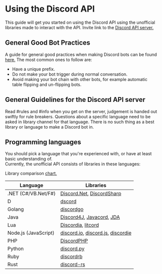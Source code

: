 # Using the Discord API
This guide will get you started on using the Discord API using the unofficial libraries made to interact with the API.
Invite link to the [Discord API server.](https://discord.gg/0SBTUU1wZTWGzUuI)

## General Good Bot Practices
A guide for general good practices when making Discord bots can be found [here.](https://github.com/meew0/discord-bot-best-practices)
The most common ones to follow are:
* Have a unique prefix.
* Do not make your bot trigger during normal conversation.
* Avoid making your bot chain with other bots, for example automatic table flipping and un-flipping bots.

## General Guidelines for the Discord API server
Read #rules and #info when you get on the server, judgement is handed out swiftly for rule breakers.
Questions about a specific language need to be asked in library channel for that language.
There is no such thing as a best library or language to make a Discord bot in.

## Programming languages
You should pick a language that you're experienced with, or have at least basic understanding of.   
Currently, the unofficial API consists of libraries in these languages:

Library comparison [chart.](https://abal.moe/Discord/Libraries.html)

| Language | Libraries |
| -------- | --------- |
| .NET (C#/VB.Net/F#) | [Discord.Net](https://github.com/RogueException/Discord.Net), [DiscordSharp](https://github.com/Luigifan/DiscordSharp) |
| D | [dscord](https://github.com/b1naryth1ef/dscord) |
| Golang | [discordgo](https://github.com/bwmarrin/discordgo) |
| Java | [Discord4J](https://github.com/austinv11/Discord4J), [Javacord](https://github.com/BtoBastian/Javacord), [JDA](https://github.com/DV8FromTheWorld/JDA) |
| Lua | [Discordia](https://github.com/SinisterRectus/Discordia), [litcord](https://github.com/satom99/litcord) |
| Node.js (JavaScript) | [discord.io](https://github.com/izy521/discord.io), [discord.js](https://github.com/hydrabolt/discord.js), [discordie](https://github.com/qeled/discordie) |
| PHP | [DiscordPHP](https://github.com/teamreflex/DiscordPHP) |
| Python | [discord.py](https://github.com/Rapptz/discord.py) |
| Ruby | [discordrb](https://github.com/meew0/discordrb) |
| Rust | [discord-rs](https://github.com/SpaceManiac/discord-rs) |
